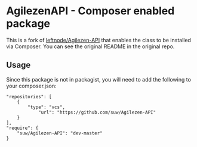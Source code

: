 # AgilezenAPI - Composer enabled package
This is a fork of [leftnode/Agilezen-API](https://github.com/leftnode/Agilezen-API)
that enables the class to be installed via Composer. You can see the original README
in the original repo.

## Usage
Since this package is not in packagist, you will need to add the following
to your composer.json:

    "repositories": [
        {
            "type": "vcs",
                "url": "https://github.com/suw/Agilezen-API"
        }
    ],
    "require": {
        "suw/Agilezen-API": "dev-master"
    }

